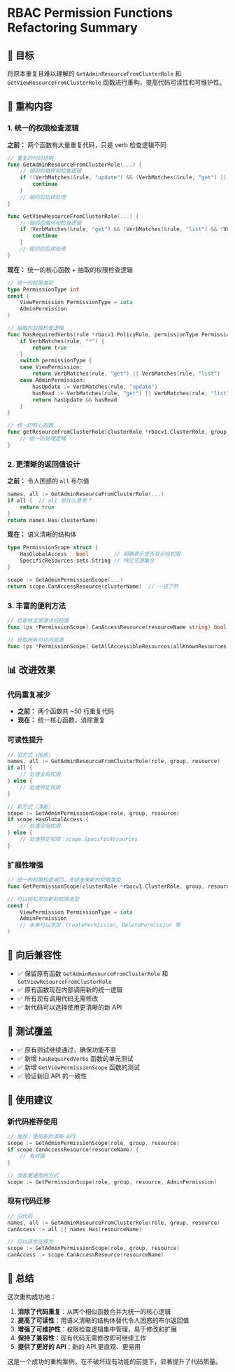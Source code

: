 # RBAC Permission Functions Refactoring Summary

## 🎯 目标

将原本重复且难以理解的 `GetAdminResourceFromClusterRole` 和 `GetViewResourceFromClusterRole` 函数进行重构，提高代码可读性和可维护性。

## 🔧 重构内容

### 1. 统一的权限检查逻辑

**之前：** 两个函数有大量重复代码，只是 verb 检查逻辑不同

```go
// 重复的代码结构
func GetAdminResourceFromClusterRole(...) {
    // 相同的循环和检查逻辑
    if !(VerbMatches(&rule, "update") && (VerbMatches(&rule, "get") || VerbMatches(&rule, "list"))) && !VerbMatches(&rule, "*") {
        continue
    }
    // 相同的后续处理
}

func GetViewResourceFromClusterRole(...) {
    // 相同的循环和检查逻辑
    if !VerbMatches(&rule, "get") && !VerbMatches(&rule, "list") && !VerbMatches(&rule, "*") {
        continue
    }
    // 相同的后续处理
}
```

**现在：** 统一的核心函数 + 抽取的权限检查逻辑

```go
// 统一的权限类型
type PermissionType int
const (
    ViewPermission PermissionType = iota
    AdminPermission
)

// 抽取的权限检查逻辑
func hasRequiredVerbs(rule *rbacv1.PolicyRule, permissionType PermissionType) bool {
    if VerbMatches(rule, "*") {
        return true
    }
    switch permissionType {
    case ViewPermission:
        return VerbMatches(rule, "get") || VerbMatches(rule, "list")
    case AdminPermission:
        hasUpdate := VerbMatches(rule, "update")
        hasRead := VerbMatches(rule, "get") || VerbMatches(rule, "list")
        return hasUpdate && hasRead
    }
}

// 统一的核心函数
func getResourceFromClusterRole(clusterRole *rbacv1.ClusterRole, group, resource string, permissionType PermissionType) (sets.String, bool) {
    // 统一的处理逻辑
}
```

### 2. 更清晰的返回值设计

**之前：** 令人困惑的 `all` 布尔值

```go
names, all := GetAdminResourceFromClusterRole(...)
if all {  // all 是什么意思？
    return true
}
return names.Has(clusterName)
```

**现在：** 语义清晰的结构体

```go
type PermissionScope struct {
    HasGlobalAccess   bool        // 明确表示是否有全局权限
    SpecificResources sets.String // 特定资源集合
}

scope := GetAdminPermissionScope(...)
return scope.CanAccessResource(clusterName)  // 一目了然
```

### 3. 丰富的便利方法

```go
// 检查特定资源访问权限
func (ps *PermissionScope) CanAccessResource(resourceName string) bool

// 获取所有可访问资源
func (ps *PermissionScope) GetAllAccessibleResources(allKnownResources sets.String) sets.String
```

## 📊 改进效果

### 代码重复减少

- **之前：** 两个函数共 ~50 行重复代码
- **现在：** 统一核心函数，消除重复

### 可读性提升

```go
// 旧方式（困惑）
names, all := GetAdminResourceFromClusterRole(role, group, resource)
if all {
    // 处理全局权限
} else {
    // 处理特定权限
}

// 新方式（清晰）
scope := GetAdminPermissionScope(role, group, resource)
if scope.HasGlobalAccess {
    // 处理全局权限
} else {
    // 处理特定权限：scope.SpecificResources
}
```

### 扩展性增强

```go
// 统一的权限检查接口，支持未来新的权限类型
func GetPermissionScope(clusterRole *rbacv1.ClusterRole, group, resource string, permissionType PermissionType) *PermissionScope

// 可以轻松添加新的权限类型
const (
    ViewPermission PermissionType = iota
    AdminPermission
    // 未来可以添加：CreatePermission, DeletePermission 等
)
```

## 🔄 向后兼容性

- ✅ 保留原有函数 `GetAdminResourceFromClusterRole` 和 `GetViewResourceFromClusterRole`
- ✅ 原有函数现在内部调用新的统一逻辑
- ✅ 所有现有调用代码无需修改
- ✅ 新代码可以选择使用更清晰的新 API

## 🧪 测试覆盖

- ✅ 原有测试继续通过，确保功能不变
- ✅ 新增 `hasRequiredVerbs` 函数的单元测试
- ✅ 新增 `GetViewPermissionScope` 函数的测试
- ✅ 验证新旧 API 的一致性

## 📝 使用建议

### 新代码推荐使用

```go
// 推荐：使用新的清晰 API
scope := GetAdminPermissionScope(role, group, resource)
if scope.CanAccessResource(resourceName) {
    // 有权限
}

// 或者更通用的方式
scope := GetPermissionScope(role, group, resource, AdminPermission)
```

### 现有代码迁移

```go
// 旧代码
names, all := GetAdminResourceFromClusterRole(role, group, resource)
canAccess := all || names.Has(resourceName)

// 可以逐步迁移为
scope := GetAdminPermissionScope(role, group, resource)
canAccess := scope.CanAccessResource(resourceName)
```

## 🎉 总结

这次重构成功地：

1. **消除了代码重复**：从两个相似函数合并为统一的核心逻辑
2. **提高了可读性**：用语义清晰的结构体替代令人困惑的布尔返回值
3. **增强了可维护性**：权限检查逻辑集中管理，易于修改和扩展
4. **保持了兼容性**：现有代码无需修改即可继续工作
5. **提供了更好的 API**：新的 API 更直观、更易用

这是一个成功的重构案例，在不破坏现有功能的前提下，显著提升了代码质量。
